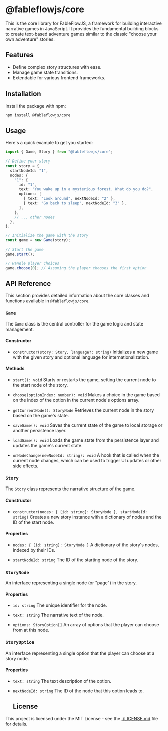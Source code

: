 # @fableflowjs/core

This is the core library for FableFlowJS, a framework for building interactive narrative games in JavaScript. It provides the fundamental building blocks to create text-based adventure games similar to the classic "choose your own adventure" stories.

## Features

- Define complex story structures with ease.
- Manage game state transitions.
- Extendable for various frontend frameworks.

## Installation

Install the package with npm:

```bash
npm install @fableflowjs/core
```

## Usage

Here's a quick example to get you started:

```typescript
import { Game, Story } from "@fableflowjs/core";

// Define your story
const story = {
  startNodeId: "1",
  nodes: {
    "1": {
      id: "1",
      text: "You wake up in a mysterious forest. What do you do?",
      options: [
        { text: "Look around", nextNodeId: "2" },
        { text: "Go back to sleep", nextNodeId: "3" },
      ],
    },
    // ... other nodes
  },
};

// Initialize the game with the story
const game = new Game(story);

// Start the game
game.start();

// Handle player choices
game.choose(0); // Assuming the player chooses the first option
```

## API Reference

This section provides detailed information about the core classes and functions available in `@fableflowjs/core`.

### `Game`

The `Game` class is the central controller for the game logic and state management.

#### Constructor

- `constructor(story: Story, language?: string)`
  Initializes a new game with the given story and optional language for internationalization.

#### Methods

- `start(): void`
  Starts or restarts the game, setting the current node to the start node of the story.

- `choose(optionIndex: number): void`
  Makes a choice in the game based on the index of the option in the current node's options array.

- `getCurrentNode(): StoryNode`
  Retrieves the current node in the story based on the game's state.

- `saveGame(): void`
  Saves the current state of the game to local storage or another persistence layer.

- `loadGame(): void`
  Loads the game state from the persistence layer and updates the game's current state.

- `onNodeChange(newNodeId: string): void`
  A hook that is called when the current node changes, which can be used to trigger UI updates or other side effects.

### `Story`

The `Story` class represents the narrative structure of the game.

#### Constructor

- `constructor(nodes: { [id: string]: StoryNode }, startNodeId: string)`
  Creates a new story instance with a dictionary of nodes and the ID of the start node.

#### Properties

- `nodes: { [id: string]: StoryNode }`
  A dictionary of the story's nodes, indexed by their IDs.

- `startNodeId: string`
  The ID of the starting node of the story.

### `StoryNode`

An interface representing a single node (or "page") in the story.

#### Properties

- `id: string`
  The unique identifier for the node.

- `text: string`
  The narrative text of the node.

- `options: StoryOption[]`
  An array of options that the player can choose from at this node.

### `StoryOption`

An interface representing a single option that the player can choose at a story node.

#### Properties

- `text: string`
  The text description of the option.

- `nextNodeId: string`
  The ID of the node that this option leads to.

  ## License

This project is licensed under the MIT License - see the [./LICENSE.md](LICENSE.md) file for details.
